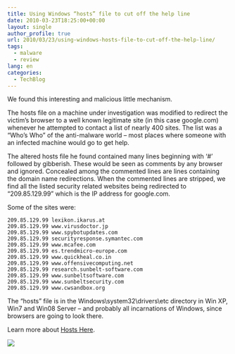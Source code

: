 ```yaml
---
title: Using Windows “hosts” file to cut off the help line
date: 2010-03-23T18:25:00+00:00
layout: single
author_profile: true
url: 2010/03/23/using-windows-hosts-file-to-cut-off-the-help-line/
tags:
  - malware
  - review
lang: en
categories: 
  - TechBlog
---
```

We found this interesting and malicious little mechanism.

The hosts file on a machine under investigation was modified to redirect the victim’s browser to a well known legitimate site (in this case google.com) whenever he attempted to contact a list of nearly 400 sites. The list was a “Who’s Who” of the anti-malware world – most places where someone with an infected machine would go to get help.

The altered hosts file he found contained many lines beginning with ‘#’ followed by gibberish. These would be seen as comments by any browser and ignored. Concealed among the commented lines are lines containing the domain name redirections. When the commented lines are stripped, we find all the listed security related websites being redirected to “209.85.129.99” which is the IP address for google.com.

Some of the sites were:

```
209.85.129.99 lexikon.ikarus.at  
209.85.129.99 www.virusdoctor.jp  
209.85.129.99 www.spybotupdates.com  
209.85.129.99 securityresponse.symantec.com  
209.85.129.99 www.mcafee.com  
209.85.129.99 es.trendmicro-europe.com  
209.85.129.99 www.quickheal.co.in  
209.85.129.99 www.offensivecomputing.net  
209.85.129.99 research.sunbelt-software.com  
209.85.129.99 www.sunbeltsoftware.com  
209.85.129.99 www.sunbeltsecurity.com  
209.85.129.99 www.cwsandbox.org
```

The “hosts” file is in the Windows\system32\drivers\etc directory in Win XP, Win7 and Win08 Server – and probably all incarnations of Windows, since browsers are going to look there.

Learn more about [Hosts Here](http://sites.google.com/site/boelectronic/computer/security/hosts-file).

[![](http://3.bp.blogspot.com/_vaUVXcmC3OI/S6kBWQ6aYqI/AAAAAAAABYw/hDyaLRPYpVM/s400/hosts_20file.png)](http://3.bp.blogspot.com/_vaUVXcmC3OI/S6kBWQ6aYqI/AAAAAAAABYw/hDyaLRPYpVM/s1600-h/hosts_20file.png)